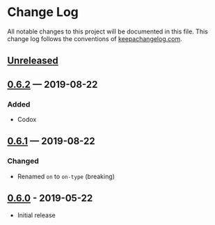 # Change Log
All notable changes to this project will be documented in this file. This 
change log follows the conventions of 
[keepachangelog.com](http://keepachangelog.com/).

## [Unreleased]

## [0.6.2] — 2019-08-22
### Added
- Codox

## [0.6.1] — 2019-08-22
### Changed
- Renamed `on` to `on-type` (breaking)

## [0.6.0] - 2019-05-22
- Initial release

[0.6.0]: https://github.com/your-name/vent/compare/0.1.0...0.6.0
[0.6.1]: https://github.com/your-name/vent/compare/0.6.0...0.6.1
[0.6.2]: https://github.com/your-name/vent/compare/0.6.1...0.6.2
[Unreleased]: https://github.com/your-name/vent/compare/0.6.2...HEAD
